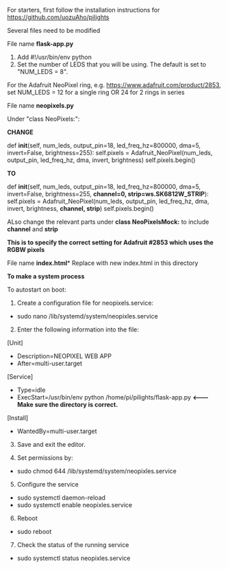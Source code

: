For starters, first follow the installation instructions for https://github.com/uozuAho/pilights

Several files need to be modified

File name **flask-app.py**
  1. Add #!/usr/bin/env python
  2. Set the number of LEDS that you will be using.  The default is set to "NUM_LEDS = 8".  
  
  For the Adafruit NeoPixel ring, e.g. https://www.adafruit.com/product/2853, set NUM_LEDS = 12 for a single ring OR 24 for 2 rings in series

File name **neopixels.py**

  Under "class NeoPixels:":
  
  **CHANGE** 
  
def __init__(self, num_leds, output_pin=18, led_freq_hz=800000, dma=5,
                 invert=False, brightness=255):
        self.pixels = Adafruit_NeoPixel(num_leds, output_pin, led_freq_hz, dma,
            invert, brightness)
        self.pixels.begin()

  **TO**   
  
  def __init__(self, num_leds, output_pin=18, led_freq_hz=800000, dma=5,
                 invert=False, brightness=255, **channel=0, strip=ws.SK6812W_STRIP**):
        self.pixels = Adafruit_NeoPixel(num_leds, output_pin, led_freq_hz, dma,
            invert, brightness, **channel, strip**)
        self.pixels.begin()

  ALso change the relevant parts under **class NeoPixelsMock:** to include **channel** and **strip**

  **This is to specify the correct setting for Adafruit #2853 which uses the RGBW pixels**
  
  File name **index.html***
  Replace with new index.html in this directory
  
  **To make a system process**
  
  To autostart on boot:

1. Create a configuration file for neopixels.service:
- sudo nano /lib/systemd/system/neopixles.service

2. Enter the following information into the file:

[Unit]
- Description=NEOPIXEL WEB APP
- After=multi-user.target

[Service]
- Type=idle
- ExecStart=/usr/bin/env python /home/pi/pilights/flask-app.py **<--- Make sure the directory is correct.**

[Install]
- WantedBy=multi-user.target

3. Save and exit the editor.

4. Set permissions by:
- sudo chmod 644 /lib/systemd/system/neopixles.service

5. Configure the service
- sudo systemctl daemon-reload
- sudo systemctl enable neopixles.service

6. Reboot
- sudo reboot

7. Check the status of the running service
- sudo systemctl status neopixles.service

